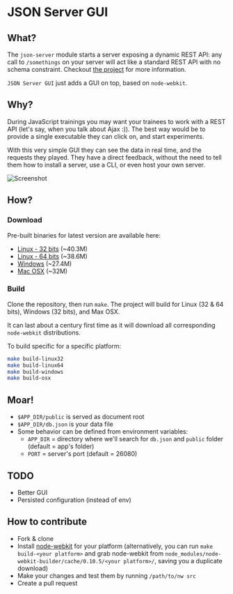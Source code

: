 JSON Server GUI
===============

What?
-----

The `json-server` module starts a server exposing a dynamic REST API: any call to `/somethings` on your server will act like a standard REST API with no schema constraint. Checkout [the project](https://github.com/typicode/json-server) for more information.

`JSON Server GUI` just adds a GUI on top, based on `node-webkit`.

Why?
----

During JavaScript trainings you may want your trainees to work with a REST API (let's say, when you talk about Ajax :)). The best way would be to provide a single executable they can click on, and start experiments.

With this very simple GUI they can see the data in real time, and the requests they played. They have a direct feedback, without the need to tell them how to install a server, use a CLI, or even host your own server.

![Screenshot](https://raw.githubusercontent.com/naholyr/json-server-gui/master/screenshot.png)

How?
----

### Download

Pre-built binaries for latest version are available here:

* [Linux - 32 bits](https://dl.dropboxusercontent.com/u/6414656/json-server-gui/2.0.0/json-server-gui-linux32.tar.gz) (~40.3M)
* [Linux - 64 bits](https://dl.dropboxusercontent.com/u/6414656/json-server-gui/2.0.0/json-server-gui-linux64.tar.gz) (~38.6M)
* [Windows](https://dl.dropboxusercontent.com/u/6414656/json-server-gui/2.0.0/json-server-gui-win.zip) (~27.4M)
* [Mac OSX](https://dl.dropboxusercontent.com/u/6414656/json-server-gui/2.0.0/json-server-gui-osx.zip) (~32M)

### Build

Clone the repository, then run `make`. The project will build for Linux (32 & 64 bits), Windows (32 bits), and Max OSX.

It can last about a century first time as it will download all corresponding `node-webkit` distributions.

To build specific for a specific platform:

```sh
make build-linux32
make build-linux64
make build-windows
make build-osx
```

Moar!
-----

* `$APP_DIR/public` is served as document root
* `$APP_DIR/db.json` is your data file
* Some behavior can be defined from environment variables:
  * `APP_DIR` = directory where we'll search for `db.json` and `public` folder (default = app's folder)
  * `PORT` = server's port (default = 26080)

TODO
----

* Better GUI
* Persisted configuration (instead of env)

How to contribute
-----------------

* Fork & clone
* Install [node-webkit](https://github.com/rogerwang/node-webkit#downloads) for your platform (alternatively, you can run `make build-<your platform>` and grab node-webkit from `node_modules/node-webkit-builder/cache/0.10.5/<your platform>/`, saving you a duplicate download)
* Make your changes and test them by running `/path/to/nw src`
* Create a pull request
